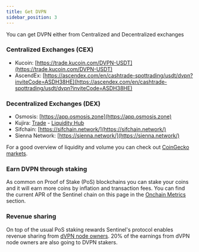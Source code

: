 ```yaml
---
title: Get DVPN
sidebar_position: 3
---
```


You can get DVPN either from Centralized and Decentralized exchanges

### Centralized Exchanges (CEX)

- Kucoin: [https://trade.kucoin.com/DVPN-USDT](https://trade.kucoin.com/DVPN-USDT)
- AscendEx: [https://ascendex.com/en/cashtrade-spottrading/usdt/dvpn?inviteCode=ASDH38HE](https://ascendex.com/en/cashtrade-spottrading/usdt/dvpn?inviteCode=ASDH38HE)

### Decentralized Exchanges (DEX)

- Osmosis: [https://app.osmosis.zone](https://app.osmosis.zone)
- Kujira: [Trade](https://fin.kujira.app/trade/kujira1ullqzk95uh0derdqpp8e5f4ukdun00xdal486zmjeeqsfhefgd0qh0qndl?q=all) - [Liquidity Hub](https://bow.kujira.network/pools/kujira1ullqzk95uh0derdqpp8e5f4ukdun00xdal486zmjeeqsfhefgd0qh0qndl)
- Sifchain: [https://sifchain.network/](https://sifchain.network/)
- Sienna Network: [https://sienna.network/](https://sienna.network/)

For a good overview of liquidity and volume you can check out [CoinGecko markets](https://www.coingecko.com/en/coins/sentinel#markets).

### Earn DVPN through staking

As common on Proof of Stake (PoS) blockchains you can stake your coins and it will earn more coins by inflation and transaction fees. You can find the current APR of the Sentinel chain on this page in the [Onchain Metrics](https://www.mintscan.io/sentinel) section.

### Revenue sharing

On top of the usual PoS staking rewards Sentinel's protocol enables revenue sharing from [dVPN node owners](/node-setup). 20% of the earnings from dVPN node owners are also going to DVPN stakers.